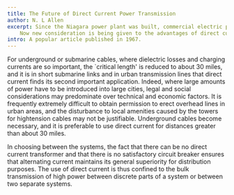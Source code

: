```yaml
---
title: The Future of Direct Current Power Transmission
author: N. L Allen
excerpt: Since the Niagara power plant was built, commercial electric power has been almost entirely alternating current.
    Now new consideration is being given to the advantages of direct current for long distance power transmission.
intro: A popular article published in 1967.
---
```


For underground or submarine cables, where dielectric losses and charging currents are so important, the `critical length&#39; is reduced to about 30 miles, and it is in short submarine links and in urban transmission lines that direct current finds its second important application.
Indeed, where large amounts of power have to be introduced into large cities, legal and social considerations may predominate over technical and economic factors.
It is frequently extremely difficult to obtain permission to erect overhead lines in urban areas, and the disturbance to local amenities caused by the towers for hightension cables may not be justifiable.
Underground cables become necessary, and it is preferable to use direct current for distances greater than about 30 miles.


In choosing between the systems, the fact that there can be no direct current transformer and that there is no satisfactory circuit breaker ensures that alternating current maintains its general superiority for distribution purposes.
The use of direct current is thus confined to the bulk transmission of high power between discrete parts of a system or between two separate systems.



